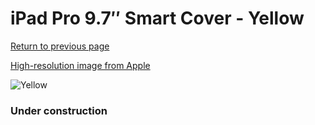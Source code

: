 # iPad Pro 9.7″ Smart Cover - Yellow

[Return to previous page](/ipad_pro97)

[High-resolution image from Apple](https://store.storeimages.cdn-apple.com/8756/as-images.apple.com/is/MM2K2?wid=4500&hei=4500&fmt=png)

<div style="width: 384px"><img src="/everypreview/MM2K2.png" alt="Yellow"></div>

### Under construction
